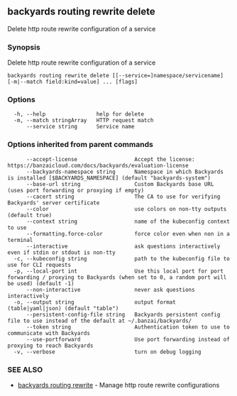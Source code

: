 ## backyards routing rewrite delete

Delete http route rewrite configuration of a service

### Synopsis

Delete http route rewrite configuration of a service

```
backyards routing rewrite delete [[--service=]namespace/servicename] [-m|--match field:kind=value] ... [flags]
```

### Options

```
  -h, --help                help for delete
  -m, --match stringArray   HTTP request match
      --service string      Service name
```

### Options inherited from parent commands

```
      --accept-license                  Accept the license: https://banzaicloud.com/docs/backyards/evaluation-license
      --backyards-namespace string      Namespace in which Backyards is installed [$BACKYARDS_NAMESPACE] (default "backyards-system")
      --base-url string                 Custom Backyards base URL (uses port forwarding or proxying if empty)
      --cacert string                   The CA to use for verifying Backyards' server certificate
      --color                           use colors on non-tty outputs (default true)
      --context string                  name of the kubeconfig context to use
      --formatting.force-color          force color even when non in a terminal
      --interactive                     ask questions interactively even if stdin or stdout is non-tty
  -c, --kubeconfig string               path to the kubeconfig file to use for CLI requests
  -p, --local-port int                  Use this local port for port forwarding / proxying to Backyards (when set to 0, a random port will be used) (default -1)
      --non-interactive                 never ask questions interactively
  -o, --output string                   output format (table|yaml|json) (default "table")
      --persistent-config-file string   Backyards persistent config file to use instead of the default at ~/.banzai/backyards/
      --token string                    Authentication token to use to communicate with Backyards
      --use-portforward                 Use port forwarding instead of proxying to reach Backyards
  -v, --verbose                         turn on debug logging
```

### SEE ALSO

* [backyards routing rewrite](backyards_routing_rewrite.md)	 - Manage http route rewrite configurations

